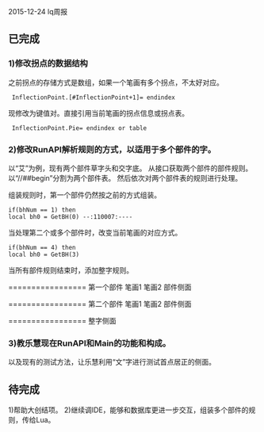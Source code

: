 2015-12-24 lq周报
## 已完成

### 1)修改拐点的数据结构
之前拐点的存储方式是数组，如果一个笔画有多个拐点，不太好对应。    

     InflectionPoint.[#InflectionPoint+1]= endindex

现修改为键值对。直接引用当前笔画的拐点信息或拐点表。	 

     InflectionPoint.Pie= endindex or table
	 
### 2)修改RunAPI解析规则的方式，以适用于多个部件的字。

以“艾”为例，现有两个部件草字头和交字底。
从接口获取两个部件的部件规则。以“//##begin”分割为两个部件表。
然后依次对两个部件表的规则进行处理。

组装规则时，第一个部件仍然按之前的方式组装。

    if(bhNum == 1) then 
	local bh0 = GetBH(0) --:110007:----
当处理第二个或多个部件时，改变当前笔画的对应方式。

	if(bhNum == 4) then 
	local bh0 = GetBH(3)
当所有部件规则结束时，添加整字规则。

=================
第一个部件
	笔画1
	笔画2
    部件侧面
	
=================
第二个部件
	笔画1
	笔画2
	部件侧面
	
=================
整字侧面

### 3)教乐慧现在RunAPI和Main的功能和构成。
以及现有的测试方法，让乐慧利用“文”字进行测试首点居正的侧面。

## 待完成

1)帮助大创结项。
2)继续调IDE，能够和数据库更进一步交互，组装多个部件的规则，传给Lua。


